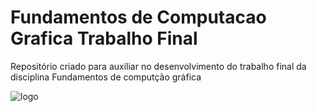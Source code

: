# Fundamentos de Computacao Grafica Trabalho Final 
 Repositório criado para auxiliar no desenvolvimento do trabalho final da disciplina Fundamentos de computção gráfica

![logo](https://github.com/user-attachments/assets/65e3737b-dfbf-43db-a4e2-34c2f72e7751)
